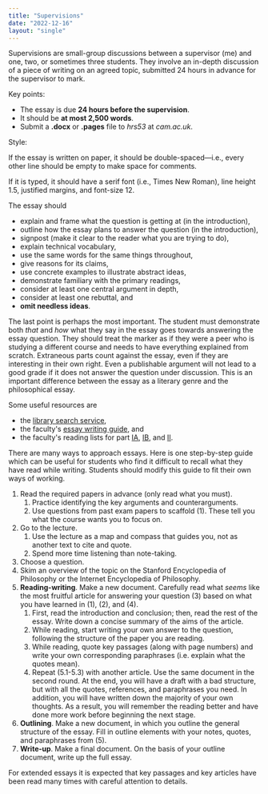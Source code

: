 ```yaml
---
title: "Supervisions"
date: "2022-12-16"
layout: "single"
---
```


Supervisions are small-group discussions between a supervisor (me) and one, two, or sometimes three students. They involve an in-depth discussion of a piece of writing on an agreed topic, submitted 24 hours in advance for the supervisor to mark. 

Key points: 

- The essay is due **24 hours before the supervision**. 
- It should be **at most 2,500 words**. 
- Submit a **.docx** or **.pages** file to *hrs53* at *cam.ac.uk*. 

Style: 

If the essay is written on paper, it should be double-spaced—i.e., every other line should be empty to make space for comments. 

If it is typed, it should have a serif font (i.e., Times New Roman), line height 1.5, justified margins, and font-size 12. 

The essay should

- explain and frame what the question is getting at (in the introduction), 
- outline how the essay plans to answer the question (in the introduction), 
- signpost (make it clear to the reader what you are trying to do), 
- explain technical vocabulary,
- use the same words for the same things throughout, 
- give reasons for its claims, 
- use concrete examples to illustrate abstract ideas, 
- demonstrate familiary with the primary readings, 
- consider at least one central argument in depth, 
- consider at least one rebuttal, and
- **omit needless ideas**. 

The last point is perhaps the most important. The student must demonstrate both *that* and *how* what they say in the essay goes towards answering the essay question. They should treat the marker as if they were a peer who is studying a different course and needs to have everything explained from scratch. Extraneous parts count against the essay, even if they are interesting in their own right. Even a publishable argument will not lead to a good grade if it does not answer the question under discussion. This is an important difference between the essay as a literary genre and the philosophical essay. 

Some useful resources are

- the [library search service](https://idiscover.lib.cam.ac.uk/), 
- the faculty's [essay writing guide](https://www.phil.cam.ac.uk/curr-students/writing-skils/phil-essay-guide), and
- the faculty's reading lists for part [IA](https://www.phil.cam.ac.uk/curr-students/IA/IA-reading-lists), [IB](https://www.phil.cam.ac.uk/curr-students/IB/IB-reading-lists), and [II](https://www.phil.cam.ac.uk/curr-students/II/II-reading-lists). 

There are many ways to approach essays. Here is one step-by-step guide which can be useful for students who find it difficult to recall what they have read while writing. Students should modify this guide to fit their own ways of working. 

1. Read the required papers in advance (only read what you must). 
    1. Practice identifying the key arguments and counterarguments. 
    2. Use questions from past exam papers to scaffold (1). These tell you what the course wants you to focus on. 
2. Go to the lecture. 
    1. Use the lecture as a map and compass that guides you, not as another text to cite and quote.
    2. Spend more time listening than note-taking.  
3. Choose a question. 
4. Skim an overview of the topic on the Stanford Encyclopedia of Philosophy or the Internet Encyclopedia of Philosophy. 
5. **Reading-writing**. Make a new document. Carefully read what *seems* like the most fruitful article for answering your question (3) based on what you have learned in (1), (2), and (4). 
    1. First, read the introduction and conclusion; then, read the rest of the essay. Write down a concise summary of the aims of the article. 
    2. While reading, start writing your own answer to the question,  following the structure of the paper you are reading. 
    3. While reading, quote key passages (along with page numbers) and write your own corresponding paraphrases (i.e. explain what the quotes mean). 
    5. Repeat (5.1-5.3) with another article. Use the same document in the second round. At the end, you will have a draft with a bad structure, but with all the quotes, references, and paraphrases you need. In addition, you will have written down the majority of your own thoughts. As a result, you will remember the reading better and have done more work before beginning the next stage. 
6. **Outlining**. Make a new document, in which you outline the general structure of the essay. Fill in outline elements with your notes, quotes, and paraphrases from (5). 
8. **Write-up**. Make a final document. On the basis of your outline document, write up the full essay. 

For extended essays it is expected that key passages and key articles have been read many times with careful attention to details. 